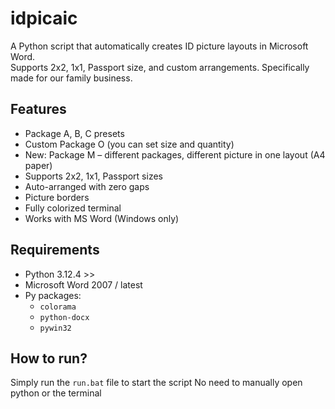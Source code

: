 # idpicaic

A Python script that automatically creates ID picture layouts in Microsoft Word.  
Supports 2x2, 1x1, Passport size, and custom arrangements.
Specifically made for our family business.

## Features
- Package A, B, C presets
- Custom Package O (you can set size and quantity)
- New: Package M – different packages, different picture in one layout (A4 paper)
- Supports 2x2, 1x1, Passport sizes
- Auto-arranged with zero gaps
- Picture borders
- Fully colorized terminal
- Works with MS Word (Windows only)

## Requirements
- Python 3.12.4 >>
- Microsoft Word 2007 / latest
- Py packages:
    - ```colorama```
    - ```python-docx```
    - ```pywin32```

## How to run?
Simply run the ```run.bat``` file to start the script
No need to manually open python or the terminal
